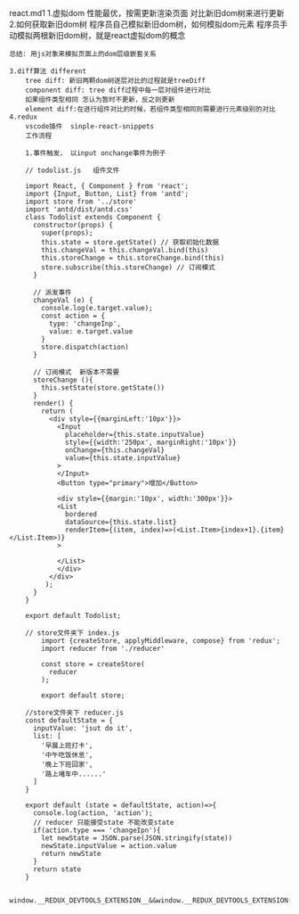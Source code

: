 react.md1
	1.虚拟dom
	 性能最优，按需更新渲染页面
	 对比新旧dom树来进行更新
	2.如何获取新旧dom树
		程序员自己模拟新旧dom树，如何模拟dom元素
		程序员手动模拟两根新旧dom树，就是react虚拟dom的概念

	总结: 用js对象来模拟页面上的dom层级嵌套关系

	3.diff算法 different
		tree diff: 新旧两颗dom树逐层对比的过程就是treeDiff
		component diff: tree diff过程中每一层对组件进行对比
		如果组件类型相同 怎认为暂时不更新，反之则更新
		element diff:在进行组件对比的时候，若组件类型相同则需要进行元素级别的对比
	4.redux
		vscode插件  sinple-react-snippets
		工作流程

		1.事件触发， 以input onchange事件为例子
		
		// todolist.js   组件文件

		import React, { Component } from 'react';
		import {Input, Button, List} from 'antd';
		import store from '../store' 
		import 'antd/dist/antd.css'
		class Todolist extends Component {
		  constructor(props) {
		    super(props);
		    this.state = store.getState() // 获取初始化数据
		    this.changeVal = this.changeVal.bind(this)
		    this.storeChange = this.storeChange.bind(this) 
		    store.subscribe(this.storeChange) // 订阅模式
		  }

		  // 派发事件
		  changeVal (e) {
		    console.log(e.target.value);
		    const action = {
		      type: 'changeInp',
		      value: e.target.value
		    }
		    store.dispatch(action)
		  }
		  
		  // 订阅模式  新版本不需要
		  storeChange (){
		    this.setState(store.getState())
		  }
		  render() { 
		    return ( 
		      <div style={{marginLeft:'10px'}}>
		        <Input
		          placeholder={this.state.inputValue}
		          style={{width:'250px', marginRight:'10px'}}
		          onChange={this.changeVal}
		          value={this.state.inputValue}
		        >
		        </Input> 
		        <Button type="primary">增加</Button>

		        <div style={{margin:'10px', width:'300px'}}>
		        <List
		          bordered
		          dataSource={this.state.list}
		          renderItem={(item, index)=>(<List.Item>{index+1}.{item}</List.Item>)}
		        >

		        </List>
		        </div> 
		      </div>
		     );
		  }
		}
		 
		export default Todolist;

		// store文件夹下 index.js
			import {createStore, applyMiddleware, compose} from 'redux';
			import reducer from './reducer'

			const store = createStore(
			  reducer
			);

			export default store;

		//store文件夹下 reducer.js
		const defaultState = {
		  inputValue: 'jsut do it',
		  list: [
		    '早晨上班打卡',
		    '中午吃饭休息',
		    '晚上下班回家',
		    '路上堵车中......'
		  ]
		}

		export default (state = defaultState, action)=>{
		  console.log(action, 'action');
		  // reducer 只能接受state 不能改变state
		  if(action.type === 'changeIpn'){
		    let newState = JSON.parse(JSON.stringify(state))
		    newState.inputValue = action.value
		    return newState
		  }
		  return state
		}

		window.__REDUX_DEVTOOLS_EXTENSION__&&window.__REDUX_DEVTOOLS_EXTENSION()

